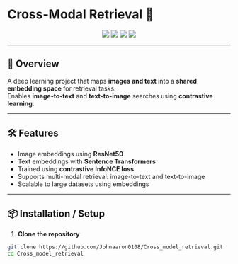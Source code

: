# Cross-Modal Retrieval 🔀

<p align="center">
  <img src="https://img.shields.io/badge/Language-Python-3776AB?style=for-the-badge"/>
  <img src="https://img.shields.io/badge/Framework-TensorFlow-FF6F00?style=for-the-badge&logo=tensorflow"/>
  <img src="https://img.shields.io/badge/Library-SentenceTransformers-6A0DAD?style=for-the-badge"/>
  <img src="https://img.shields.io/badge/Library-NumPy-013243?style=for-the-badge"/>
</p>

---

## 📌 Overview
A deep learning project that maps **images and text** into a **shared embedding space** for retrieval tasks.  
Enables **image-to-text** and **text-to-image** searches using **contrastive learning**.

---

## 🛠️ Features
- Image embeddings using **ResNet50**  
- Text embeddings with **Sentence Transformers**  
- Trained using **contrastive InfoNCE loss**  
- Supports multi-modal retrieval: image-to-text and text-to-image  
- Scalable to large datasets using embeddings

---

## 📦 Installation / Setup
1. **Clone the repository**
```bash
git clone https://github.com/Johnaaron0108/Cross_model_retrieval.git
cd Cross_model_retrieval
